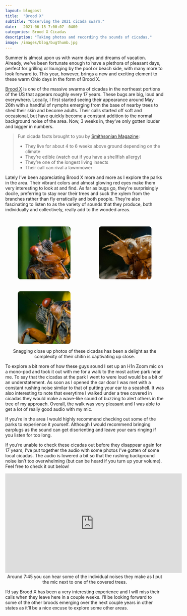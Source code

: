 ```yaml
---
layout: blogpost
title:  "Brood X"
subtitle: "Observing the 2021 cicada swarm."
date:   2021-06-15 7:00:07 -0400
categories: Brood X Cicadas 
description: "Taking photos and recording the sounds of cicadas."
image: /images/blog/bugthumb.jpg
---
```


Summer is almost upon us with warm days and dreams of vacation. Already, we've been fortunate enough to have a plethora of pleasant days, perfect for grilling or lounging by the pool or beach side, with many more to look forward to. This year, however, brings a new and exciting element to these warm Ohio days in the form of Brood X.

<a href="https://en.wikipedia.org/wiki/Brood_X">Brood X</a> is one of the massive swarms of cicadas in the northeast portions of the US that appears roughly every 17 years. These bugs are big, loud and everywhere. Locally, I first started seeing their appearance around May 26th with a handful of nymphs emerging from the base of nearby trees to shed their skin and become adults. Their calls started off soft and occasional, but have quickly become a constant addition to the normal background noise of the area. Now, 3 weeks in, they’ve only gotten louder and bigger in numbers.


<blockquote>
Fun cicada facts brought to you by <a href="https://www.smithsonianmag.com/science-nature/14-fun-facts-about-cicadas-180977361/">Smithsonian Magazine</a>:
<ul>
	<li>They live for about 4 to 6 weeks above ground depending on the climate</li>
	<li>They’re edible (watch out if you have a shellfish allergy)</li>
	<li>They’re one of the longest living insects</li>
	<li>Their call can rival a lawnmower</li>
</ul>
</blockquote>


Lately I’ve been appreciating Brood X more and more as I explore the parks in the area. Their vibrant colors and almost glowing red eyes make them very interesting to look at and find. As far as bugs go, they're surprisingly docile, preferring to stay near their trees and suck the xylem from the branches rather than fly erratically and both people. They’re also fascinating to listen to as the variety of sounds that they produce, both individually and collectively, really add to the wooded areas.
<br>
<br>
<div class="row" style="display: grid;grid-gap: 10px;
grid-template-columns: repeat(auto-fill,minmax(220px,1fr));">
	<div class="column" style="box-sizing: border-box;">
		<figure>
			<a href="/images/blog/bug1.jpg"><img src="/images/blog/bug1.jpg" alt="A close up image of brood x cicada." style="display: block;margin-left: auto;margin-right: auto;width: 200px;border-radius: 8px;"></a>
		</figure>
	</div>
	<div class="column" style="box-sizing: border-box;display: grid;">
		<figure>
			<a href="/images/blog/bug2.jpg"><img src="/images/blog/bug2.jpg" alt="A close up image of a brood x cicada shell on a black background." style="display: block;margin-left: auto;margin-right: auto;width: 200px;border-radius: 8px;"></a>
		</figure>
	</div>
	<div class="column" style="box-sizing: border-box;">
		<figure>
			<a href="/images/blog/bug3.jpg"><img src="/images/blog/bug3.jpg" alt="Close up of a brood x cicada." style="display: block;margin-left: auto;margin-right: auto;width: 200px;border-radius: 8px;"></a>
		</figure>
	</div>
</div>

<figcaption style="text-align: center">Snagging close up photos of these cicadas has been a delight as the complexity of their chitin is captivating up close.
</figcaption>

To explore a bit more of how these guys sound I set up an H1n Zoom mic on a mono-pod and took it out with me for a walk to the most active park near me. To say that the cicadas at the park I went to were loud would be a bit of an understatement. As soon as I opened the car door I was met with a constant rushing noise similar to that of putting your ear to a seashell. It was also interesting to note that everytime I walked under a tree covered in cicadas they would make a wave-like sound of buzzing to alert others in the tree of my approach. Overall, the walk was very pleasant and I was able to get a lot of really good audio with my mic. 

If you’re in the area I would highly recommend checking out some of the parks to experience it yourself. Although I would recommend bringing earplugs as the sound can get disorienting and leave your ears ringing if you listen for too long.

If you’re unable to check these cicadas out before they disappear again for 17 years, I’ve put together the audio with some photos I’ve gotten of some local cicadas. The audio is lowered a bit so that the rushing background noise isn’t too overwhelming (but can be heard if you turn up your volume). Feel free to check it out below!

<div style="text-align: center;">
	<iframe width="560" height="315" src="https://www.youtube.com/embed/KJRSBKiX6ag" title="YouTube video player" frameborder="0" allow="accelerometer; autoplay; clipboard-write; encrypted-media; gyroscope; picture-in-picture" allowfullscreen></iframe>
</div>


<figcaption style="text-align: center">Around 7:45 you can hear some of the individual noises they make as I put the mic next to one of the covered trees.
</figcaption>

I’d say Brood X has been a very interesting experience and I will miss their calls when they leave here in a couple weeks. I’ll be looking forward to some of the other broods emerging over the next couple years in other states as it’ll be a nice excuse to explore some other areas.

